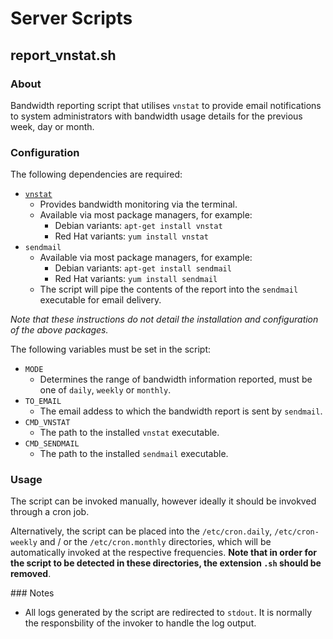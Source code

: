 # Server Scripts

## report_vnstat.sh

### About

Bandwidth reporting script that utilises `vnstat` to provide email notifications to system administrators with bandwidth usage details for the previous week, day or month.

### Configuration

The following dependencies are required:

* [`vnstat`](http://humdi.net/vnstat/)
	* Provides bandwidth monitoring via the terminal.
	* Available via most package managers, for example:
		* Debian variants: `apt-get install vnstat`
		* Red Hat variants: `yum install vnstat`
* `sendmail`
	* Available via most package managers, for example:
		* Debian variants: `apt-get install sendmail`
		* Red Hat variants: `yum install sendmail`
	* The script will pipe the contents of the report into the `sendmail` executable for email delivery.

*Note that these instructions do not detail the installation and configuration of the above packages.*

The following variables must be set in the script:

* `MODE`
	* Determines the range of bandwidth information reported, must be one of `daily`, `weekly` or `monthly`.
* `TO_EMAIL`
	* The email addess to which the bandwidth report is sent by `sendmail`.
* `CMD_VNSTAT`
	* The path to the installed `vnstat` executable.
* `CMD_SENDMAIL`
	* The path to the installed `sendmail` executable.

### Usage

The script can be invoked manually, however ideally it should be invokved through a cron job.

Alternatively, the script can be placed into the `/etc/cron.daily`, `/etc/cron-weekly` and / or the `/etc/cron.monthly` directories, which will be automatically invoked at the respective frequencies. **Note that in order for the script to be detected in these directories, the extension `.sh` should be removed**.

### Notes

* All logs generated by the script are redirected to `stdout`. It is normally the responsbility of the invoker to handle the log output.
